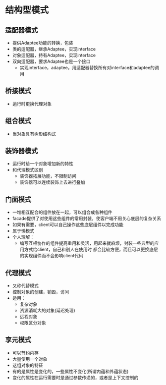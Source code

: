 # 结构型模式
## 适配器模式
- 提供Adaptee功能的转换，包装
- 类的适配器，继承Adaptee，实现interface
- 对象适配器，持有Adaptee，实现interface
- 双向适配器，要求Adaptee也是一个接口
  - 实现interface，adaptee，用适配器替换所有对interface和adaptee的调用

## 桥接模式
- 运行时更换代理对象

## 组合模式
- 当对象具有树形结构式

## 装饰器模式
- 运行时给一个对象增加新的特性
- 和代理模式区别
  - 装饰器拓展功能，不限制访问
  - 装饰器可以连续装饰上去进行叠加

## 门面模式
- 一堆相互配合的组件放在一起，可以组合成各种组件
- facade提供了对使用这些组件的常用封装，使客户端不用关心底层的复杂关系
- 如果有需要，client可以自己操作这些底层组件以完成功能
- 属于懒模式
- 个人理解：
  - 编写互相协作的组件提高重用和灵活，用起来就麻烦，封装一些典型的应用方式给client，自己和别人在使用时   都会比较方便，而且可以更换底层的实现组件而不会影响client代码

## 代理模式
- 又称代替模式
- 控制对象的创建，销毁，访问
- 适用：
  - 复杂对象
  - 资源消耗大的对象(延迟处理)
  - 远程对象
  - 权限区分对象

## 享元模式
- 可以节约内存
- 大量使用一个对象
- 这组对象的特征
- 有的是属性是变化的，一些属性不变化(所谓内蕴和外蕴状态)
- 变化的属性在运行需要时是通过参数传递的，或者是上下文控制的
